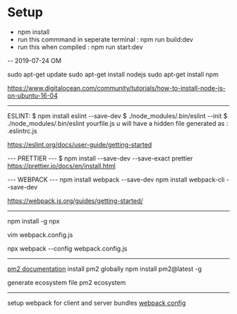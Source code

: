 # Setup
- npm install
- run this commmand in seperate terminal : npm run build:dev
- run this when compiled : npm run start:dev



-- 2019-07-24
OM

sudo apt-get update
sudo apt-get install nodejs
sudo apt-get install npm

https://www.digitalocean.com/community/tutorials/how-to-install-node-js-on-ubuntu-16-04

---

ESLINT:
$ npm install eslint --save-dev
$ ./node_modules/.bin/eslint --init
\$ ./node_modules/.bin/eslint yourfile.js
u will have a hidden file generated as : .eslintrc.js

https://eslint.org/docs/user-guide/getting-started

--- PRETTIER ---
\$ npm install --save-dev --save-exact prettier
https://prettier.io/docs/en/install.html

--- WEBPACK ---
npm install webpack --save-dev
npm install webpack-cli --save-dev

https://webpack.js.org/guides/getting-started/

---

npm install -g npx

vim webpack.config.js

npx webpack --config webpack.config.js

---

[pm2 documentation](https://pm2.keymetrics.io/)
install pm2 globally
npm install pm2@latest -g

generate ecosystem file
pm2 ecosystem


---

setup webpack for client and server bundles [webpack config](https://webpack.js.org/concepts/)

